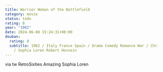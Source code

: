 ```yaml
---
title: Warrior Woman of the Battlefield
category: movie
status: todo
rating: 0
year: "1962"
date: 2024-06-08 15:24:31+08:00
douban:
  rating: 0
  subtitle: 1962 / Italy France Spain / Drama Comedy Romance War / Christian-Jaque
    / Sophia Loren Robert Hossein
---
```


via tw RetroSixties Amazing Sophia Loren
